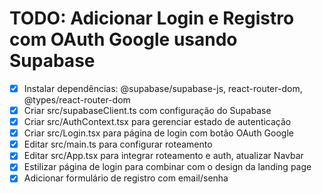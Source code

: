 # TODO: Adicionar Login e Registro com OAuth Google usando Supabase

- [x] Instalar dependências: @supabase/supabase-js, react-router-dom, @types/react-router-dom
- [x] Criar src/supabaseClient.ts com configuração do Supabase
- [x] Criar src/AuthContext.tsx para gerenciar estado de autenticação
- [x] Criar src/Login.tsx para página de login com botão OAuth Google
- [x] Editar src/main.ts para configurar roteamento
- [x] Editar src/App.tsx para integrar roteamento e auth, atualizar Navbar
- [x] Estilizar página de login para combinar com o design da landing page
- [x] Adicionar formulário de registro com email/senha
